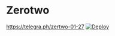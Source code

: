 # Zerotwo
https://telegra.ph/zertwo-01-27
[![Deploy](https://www.herokucdn.com/deploy/button.svg)](https://heroku.com/deploy?template=https://github.com/Majid-bez/Zerotwo.git)
